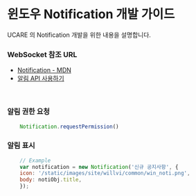 # 윈도우 Notification 개발 가이드

UCARE 의 Notification 개발을 위한 내용을 설명합니다.

### WebSocket 참조 URL

  - [Notification - MDN](https://developer.mozilla.org/ko/docs/Web/API/notification)
  - [알림 API 사용하기](https://developer.mozilla.org/ko/docs/WebAPI/Using_Web_Notifications)

<br />

### 알림 권한 요청

```javascript
    Notification.requestPermission()
```


### 알림 표시

```javascript
    // Example
    var notification = new Notification('신규 공지사항', {
    icon: '/static/images/site/willvi/common/win_noti.png',
    body: notiObj.title,
    });
```
